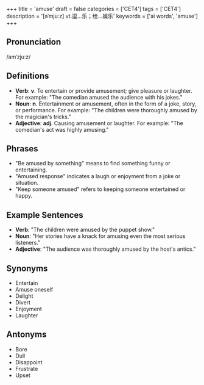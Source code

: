 +++
title = 'amuse'
draft = false
categories = ['CET4']
tags = ['CET4']
description = '[əˈmjuːz] vt.逗…乐；给…娱乐'
keywords = ['ai words', 'amuse']
+++

## Pronunciation
/amˈzjuːz/

## Definitions
- **Verb**: **v**. To entertain or provide amusement; give pleasure or laughter. For example: "The comedian amused the audience with his jokes."
- **Noun**: **n**. Entertainment or amusement, often in the form of a joke, story, or performance. For example: "The children were thoroughly amused by the magician's tricks."
- **Adjective**: **adj**. Causing amusement or laughter. For example: "The comedian's act was highly amusing."

## Phrases
- "Be amused by something" means to find something funny or entertaining.
- "Amused response" indicates a laugh or enjoyment from a joke or situation.
- "Keep someone amused" refers to keeping someone entertained or happy.

## Example Sentences
- **Verb**: "The children were amused by the puppet show."
- **Noun**: "Her stories have a knack for amusing even the most serious listeners."
- **Adjective**: "The audience was thoroughly amused by the host's antics."

## Synonyms
- Entertain
- Amuse oneself
- Delight
- Divert
- Enjoyment
- Laughter

## Antonyms
- Bore
- Dull
- Disappoint
- Frustrate
- Upset
